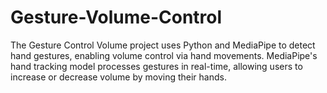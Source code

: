 # Gesture-Volume-Control
The Gesture Control Volume project uses Python and MediaPipe to detect hand gestures, enabling volume control via hand movements. MediaPipe's hand tracking model processes gestures in real-time, allowing users to increase or decrease volume by moving their hands.
